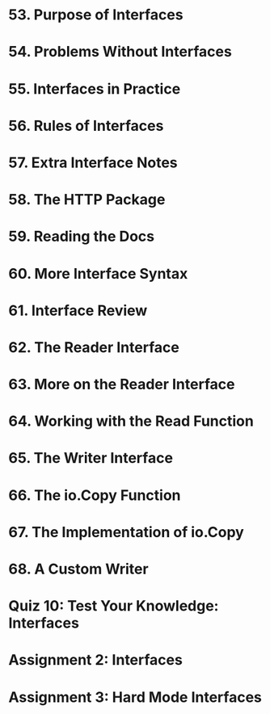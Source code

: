 # 53. Purpose of Interfaces

# 54. Problems Without Interfaces

# 55. Interfaces in Practice

# 56. Rules of Interfaces

# 57. Extra Interface Notes

# 58. The HTTP Package

# 59. Reading the Docs

# 60. More Interface Syntax

# 61. Interface Review

# 62. The Reader Interface

# 63. More on the Reader Interface

# 64. Working with the Read Function

# 65. The Writer Interface

# 66. The io.Copy Function

# 67. The Implementation of io.Copy

# 68. A Custom Writer

# Quiz 10: Test Your Knowledge: Interfaces

# Assignment 2: Interfaces

# Assignment 3: Hard Mode Interfaces

